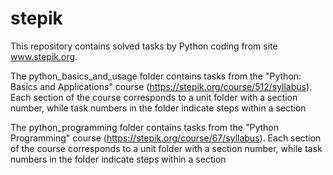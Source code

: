 # stepik

This repository contains solved tasks by Python coding from site www.stepik.org.

The python_basics_and_usage folder contains tasks from the "Python: Basics and Applications" course (https://stepik.org/course/512/syllabus). Each section of the course corresponds to a unit folder with a section number, while task numbers in the folder indicate steps within a section

The python_programming folder contains tasks from the "Python Programming" course (https://stepik.org/course/67/syllabus). Each section of the course corresponds to a unit folder with a section number, while task numbers in the folder indicate steps within a section
